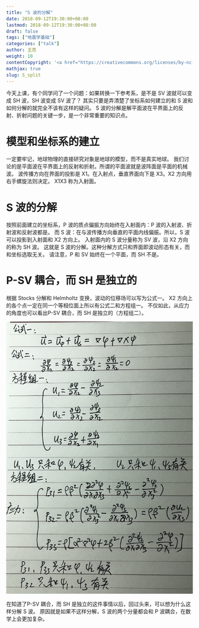 ```yaml
---
title: "S 波的分解"
date: 2018-09-12T19:30:00+08:00
lastmod: 2018-09-12T19:30:00+08:00
draft: false
tags: ["地震学基础"]
categories: ["talk"]
author: 王亮
weight: 10
contentCopyright: '<a href="https://creativecommons.org/licenses/by-nc-sa/4.0/deed.zh" rel="noopener" target="_blank">CC 4.0</a>'
mathjax: true
slug: S_split
---
```


今天上课，有个同学问了一个问题：如果转换一下参考系，是不是 SV 波就可以变成 SH 波，SH 波变成 SV 波了？
其实只要是弄清楚了坐标系如何建立的和 S 波和如何分解的就完全不该有这样的疑问。
S 波的分解是解平面波在平界面上的反射、折射问题的关键一步，是一个非常重要的知识点。

# 模型和坐标系的建立

一定要牢记，地球物理的直接研究对象是地球的模型，而不是真实地球。
我们讨论的是平面波在平界面上的反射和折射。所谓的平面波就是波阵面是平面的机械波。
波传播方向在界面的投影是 X1。在入射点，垂直界面向下是 X3。X2 方向用右手螺旋法则决定。
X1X3 称为入射面。

# S 波的分解

按照前面建立的坐标系，P 波的质点偏振方向始终在入射面内：P 波的入射波、折射波和反射波都是。
而 S 波：在与波传播方向垂直的平面内线偏振。所以，S 波可以投影到入射面和 X2 方向上。
入射面内的 S 波分量称为 SV 波，沿 X2 方向的称为 SH 波。
这就是 S 波的分解。这种分解方式只和界面即波动形态有关，而和坐标选取无关。
请注意，P 和 SV 始终在一个平面，而 SH 不是。

#  P-SV 耦合，而 SH 是独立的

根据 Stocks 分解和 Helmholtz 变换，波动的位移场可以写为公式一。
X2 方向上的各个点一定在同一个等相位面上所以有公式二和方程组一。
不仅如此，从应力的角度也可以看出P-SV 耦合，而 SH 是独立的（方程组二）。

![pic](/media/2018091201.png)

在知道了P-SV 耦合，而 SH 是独立的这件事情以后，回过头来，可以想为什么这样分解 S 波。
原因就是如果不这样分解，S 波的两个分量都会和 P 波耦合，在数学上会更加复杂。
